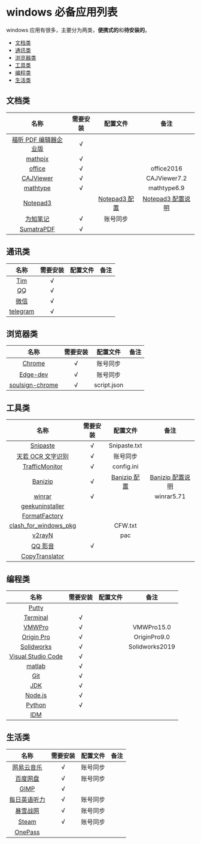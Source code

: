 # windows 必备应用列表

windows 应用有很多，主要分为两类，**便携式的**和**待安装的**。

- [文档类](#文档类)
- [通讯类](#通讯类)
- [浏览器类](#浏览器类)
- [工具类](#工具类)
- [编程类](#编程类)
- [生活类](#生活类)

## 文档类

|                                     名称                                     | 需要安装 |                                              配置文件                                               |                                                  备注                                                   |
| :--------------------------------------------------------------------------: | :------: | :-------------------------------------------------------------------------------------------------: | :-----------------------------------------------------------------------------------------------------: |
|      [福昕 PDF 编辑器企业版](https://www.foxitsoftware.cn/pdf-editor/)       | &radic;  |
|                       [mathpix](https://mathpix.com/)                        | &radic;  |
|                   [office](https://www.office.com/?auth=1)                   | &radic;  |                                                                                                     |                                               office2016                                                |
|             [CAJViewer](http://cajviewer.cnki.net/download.html)             | &radic;  |                                                                                                     |                                              CAJViewer7.2                                               |
|               [mathtype](https://www.mathtype.cn/xiazai.html)                | &radic;  |                                                                                                     |                                               mathtype6.9                                               |
|          [Notepad3](https://www.rizonesoft.com/downloads/notepad3/)          |          | [Notepad3 配置](https://github.com/yi-Xu-0100/Application-Lists/tree/master/Configuration/Notepad3) | [Notepad3 配置说明](https://github.com/yi-Xu-0100/Application-Lists/tree/master/Configuration#notepad3) |
|                    [为知笔记](https://www.wiz.cn/zh-cn/)                     | &radic;  |                                              账号同步                                               |
| [SumatraPDF](https://www.sumatrapdfreader.org/download-free-pdf-viewer.html) | &radic;  |

## 通讯类

|                    名称                    | 需要安装 | 配置文件 | 备注  |
| :----------------------------------------: | :------: | :------: | :---: |
| [Tim](https://office.qq.com/download.html) | &radic;  |
|       [QQ](https://im.qq.com/pcqq/)        | &radic;  |
|       [微信](https://weixin.qq.com/)       | &radic;  |
|   [telegram](https://telegram.org/apps)    | &radic;  |

## 浏览器类

|                                名称                                | 需要安装 |  配置文件   | 备注  |
| :----------------------------------------------------------------: | :------: | :---------: | :---: |
|              [Chrome](https://www.google.com/chrome/)              | &radic;  |  账号同步   |
| [Edge-dev](https://www.microsoft.com/en-us/edge/business/download) | &radic;  |  账号同步   |
|   [soulsign-chrome](https://github.com/inu1255/soulsign-chrome)    | &radic;  | script.json |

## 工具类

|                                        名称                                        | 需要安装 |                                                配置文件                                                |                                                 备注                                                  |
| :--------------------------------------------------------------------------------: | :------: | :----------------------------------------------------------------------------------------------------: | :---------------------------------------------------------------------------------------------------: |
|                        [Snipaste](https://zh.snipaste.com/)                        | &radic;  |                                              Snipaste.txt                                              |
|                    [天若 OCR 文字识别](https://tianruoocr.cn/)                     | &radic;  |                                                账号同步                                                |
|     [TrafficMonitor](https://github.com/zhongyang219/TrafficMonitor/releases)      | &radic;  |                                               config.ini                                               |
|                   [Banizip](https://www.bandisoft.com/bandizip/)                   | &radic;  | [Banizip 配置](https://github.com/yi-Xu-0100/Application-Lists/blob/master/Configuration/Bandizip.reg) | [Banizip 配置说明](https://github.com/yi-Xu-0100/Application-Lists/tree/master/Configuration#Banizip) |
|                        [winrar](http://www.winrar.com.cn/)                         | &radic;  |                                                                                                        |                                              winrar5.71                                               |
|              [geekuninstaller](https://geekuninstaller.com/download)               |
|       [FormatFactory](http://www.pcfreetime.com/formatfactory/CN/index.html)       |
| [clash_for_windows_pkg](https://github.com/Fndroid/clash_for_windows_pkg/releases) |          |                                                CFW.txt                                                 |
|                 [v2rayN](https://github.com/2dust/v2rayN/releases)                 |          |                                                  pac                                                   |
|                         [QQ 影音](https://player.qq.com/)                          | &radic;  |
|            [CopyTranslator](https://copytranslator.github.io/download/)            |

## 编程类

|                                           名称                                            | 需要安装 | 配置文件 |      备注      |
| :---------------------------------------------------------------------------------------: | :------: | :------: | :------------: |
|                              [Putty](https://www.putty.org/)                              |
|        [Terminal](https://www.microsoft.com/zh-cn/p/windows-terminal/9n0dx20hk701)        | &radic;  |
| [VMWPro](https://www.vmware.com/products/workstation-pro/workstation-pro-evaluation.html) | &radic;  |          |   VMWPro15.0   |
|    [Origin Pro](https://www.originlab.com/index.aspx?%20go=DOWNLOADS/OriginEvaluation)    | &radic;  |          |  OriginPro9.0  |
|           [Solidworks](https://www.solidworks.com.cn/sw/support/downloads.htm)            | &radic;  |          | Solidworks2019 |
|               [Visual Studio Code](https://code.visualstudio.com/Download)                | &radic;  |
|                [matlab](https://ww2.mathworks.cn/downloads/web_downloads/)                | &radic;  |
|                          [Git](https://git-scm.com/download/win)                          | &radic;  |
|           [JDK](https://www.oracle.com/java/technologies/javase-downloads.html)           | &radic;  |
|                           [Node.js](https://nodejs.org/zh-cn/)                            | &radic;  |
|                    [Python](https://www.python.org/downloads/windows/)                    | &radic;  |
|               [IDM](https://www.internetdownloadmanager.com/download.html)                |

## 生活类

|                                名称                                 | 需要安装 | 配置文件 | 备注  |
| :-----------------------------------------------------------------: | :------: | :------: | :---: |
|           [网易云音乐](https://music.163.com/#/download)            | &radic;  | 账号同步 |
|             [百度网盘](https://pan.baidu.com/download)              | &radic;  | 账号同步 |
|               [GIMP](https://www.gimp.org/downloads/)               | &radic;  |
|             [每日英语听力](http://dict.eudic.net/ting/)             | &radic;  | 账号同步 |
| [暴雪战网](https://www.battlenet.com.cn/account/download/index.xml) | &radic;  | 账号同步 |
|           [Steam](https://store.steampowered.com/about/)            | &radic;  | 账号同步 |
|        [OnePass](https://github.com/kaku2015/OnePassWindows)        |
